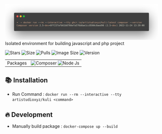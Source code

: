 ![screenshot](screenshot.png)
Isolated environment for building javascript and php project

![Stars](https://img.shields.io/github/stars/artistudioxyz/kuli?style=social)
![Size](https://img.shields.io/github/repo-size/artistudioxyz/kuli)
![Pulls](https://img.shields.io/docker/pulls/artistudioxyz/kuli)
![Image Size](https://img.shields.io/docker/image-size/artistudioxyz/kuli)
![Version](https://img.shields.io/docker/v/artistudioxyz/kuli)

<table>
    <tbody>
        <tr>
            <td>Packages</td>
            <td class="grid grid-cols-6">
                <img src="https://cdn.jsdelivr.net/gh/devicons/devicon/icons/composer/composer-original.svg" alt="Composer" height="20">
                <img src="https://cdn.jsdelivr.net/gh/devicons/devicon/icons/nodejs/nodejs-original.svg" alt="Node Js" height="20">
            </td>
        </tr>
    </tbody>
</table>

## 📚 Installation
- Run Command : `docker run --rm --interactive --tty artistudioxyz/kuli <command>`

## 🔥 Development
- Manually build package : `docker-compose up --build`